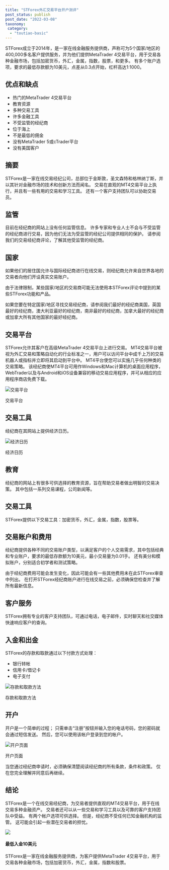 ```yaml
---
title: "STForex外汇交易平台开户测评"
post_status: publish
post_date: "2022-03-08"
taxonomy:
 category: 
  - "toutiao-basic"
---
```


STForex成立于2014年，是一家在线金融服务提供商，声称可为5个国家/地区的400,000多名客户提供服务，并为他们提供MetaTrader 4交易平台，用于交易各种金融市场，包括加密货币，外汇，金属，指数，股票，和更多。 有多个账户选项，要求的最低存款额为10美元，点差从0.3点开始，杠杆高达1:1000。

## 优点和缺点
- 热门的MetaTrader 4交易平台
- 教育资源
- 多种交易工具
- 许多金融工具
- 不受监管的经纪商
- 位于海上
- 不是最低的佣金
- 没有MetaTrader 5或cTrader平台
- 没有美国客户


## 摘要

STForex是一家在线交易经纪公司，总部位于金斯敦，圣文森特和格林纳丁斯，并以其针对金融市场的技术和创新方法而闻名。 交易在直观的MT4交易平台上执行，并且有一些有用的交易和学习工具。 还有一个客户支持团队可以协助交易员。

## 监管

目前在经纪商的网站上没有任何监管信息。 许多专家和专业人士不会与不受监管的经纪商进行交易，因为他们无法为受监管的经纪公司提供相同的保护。 请参阅我们的交易经纪商评论，了解其他受监管的经纪商。

## 国家

如果他们的居住国允许与国际经纪商进行在线交易，则经纪商允许来自世界各地的交易者向他们开设真实交易账户。

由于法律限制，某些国家/地区的交易商可能无法使用本STForex评论中提到的某些STForex功能和产品。

如果您要在特定国家/地区寻找交易经纪商，请参阅我们最好的经纪商美国，英国最好的经纪商，澳大利亚最好的经纪商，南非最好的经纪商，加拿大最好的经纪商或加拿大所有其他国家的最好经纪商。

## 交易平台

STForex允许其客户在高级MetaTrader 4交易平台上进行交易。 MT4交易平台被视为外汇交易和策略自动化的行业标准之一，用户可以访问平台中成千上万的交易机器人或指标并立即将其启动到平台中。 MT4平台使您可以实施几乎任何种类的交易策略。 该经纪商使MT4平台可用作Windows和Mac计算机的桌面应用程序，WebTrader以及与Android和iOS设备兼容的移动交易应用程序，并可从相应的应用程序商店免费下载。

![交易平台](https://cdn.fendou.la/funstoutiao/2020/12/STForex-Review-Trading-Platform-1024x757.jpg "交易平台")

交易平台

## 交易工具

经纪商在其网站上提供经济日历。

![经济日历](https://cdn.fendou.la/funstoutiao/2020/12/STForex-Review-Economic-Calendar.png "经济日历")

经济日历

## 教育

经纪商的网站上有很多可供选择的教育资源，旨在帮助交易者做出明智的交易决策。 其中包括一系列交易课程，公司新闻等。

## 交易工具

STForex提供以下交易工具：加密货币，外汇，金属，指数，股票等。

## 交易账户和费用

经纪商提供各种不同的交易账户类型，以满足客户的个人交易需求，其中包括经典和专业账户，要求的最低存款额为10美元，最小交易量为0.01手。 还有美分和模拟账户，分别适合初学者和测试策略。

由于经纪商费用可能会发生变化，因此可能会有一些其他费用未在此STForex审查中列出。 在打开STForex经纪商账户进行在线交易之前，必须确保您检查并了解所有最新信息。

## 客户服务

STForex拥有专业的客户支持团队，可通过电话，电子邮件，实时聊天和社交媒体快速响应客户的查询。

## 入金和出金

STForex的存款和取款通过以下付款方式处理：
- 银行转帐
- 信用卡/借记卡
- 电子支付

![存款和取款方法](https://cdn.fendou.la/funstoutiao/2020/12/STForex-Review-Deposit-and-Withdrawal-Methods--1024x187.jpg "存款和取款方法")

存款和取款方法

## 开户

开户是一个简单的过程； 只需单击“注册”按钮并输入您的电话号码，您的密码就会通过短信发送。 然后，您可以使用该帐户登录到您的帐户。

![开户页面](https://cdn.fendou.la/funstoutiao/2020/12/Copy-STForex-Review-Account-Opening-Page.jpg "开户页面")

开户页面

当您通过经纪商申请时，必须确保清楚阅读经纪商的所有条款，条件和政策。 仅在您完全理解并同意后再继续。

## 结论

STForex是一个在线交易经纪商，为交易者提供直观的MT4交易平台，用于在线交易多种金融资产。 交易者还可以从一些交易和学习工具以及可靠的客户支持团队中受益。 有两个帐户选项可供选择。 但是，经纪商不受任何已知金融机构的监管。 这可能会引起一些潜在交易者的担忧。

![](https://cdn.fendou.la/funstoutiao/2020/12/STForex-Logo.png)

#### 最低入金10美元

STForex是一家在线金融服务提供商，为客户提供MetaTrader 4交易平台，用于交易各种金融市场，包括加密货币，外汇，金属，指数和股票。
